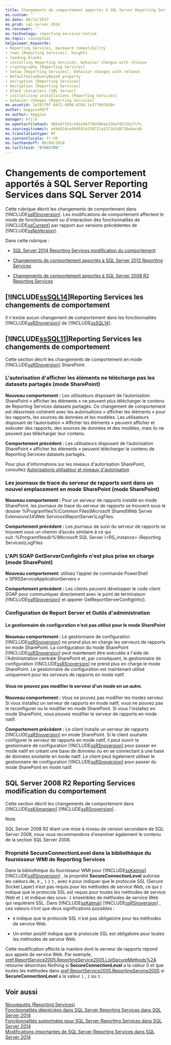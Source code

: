 ```yaml
---
title: Changements de comportement apportés à SQL Server Reporting Services dans SQL Server 2014 | Microsoft Docs
ms.custom: ''
ms.date: 06/13/2017
ms.prod: sql-server-2014
ms.reviewer: ''
ms.technology: reporting-services-native
ms.topic: conceptual
helpviewer_keywords:
- Reporting Services, backward compatibility
- rows [Reporting Services], heights
- leading blanks
- installing Reporting Services, behavior changes with release
- cryptography [Reporting Services]
- Setup [Reporting Services], behavior changes with release
- DefaultValueQueryBased property
- encryption [Reporting Services]
- decryption [Reporting Services]
- blank characters [SQL Server]
- initializing installations [Reporting Services]
- behavior changes [Reporting Services]
ms.assetid: 2a767f0f-84f2-4099-8784-1e37790f858e
author: maggiesMSFT
ms.author: maggies
manager: kfile
ms.openlocfilehash: 966447192c492a907f0b506ae21befd513b2fcfc
ms.sourcegitcommit: ad4d92dce894592a259721a1571b1d8736abacdb
ms.translationtype: MT
ms.contentlocale: fr-FR
ms.lasthandoff: 08/04/2020
ms.locfileid: "87602789"
---
```

# <a name="behavior-changes-to-sql-server-reporting-services--in-sql-server-2014"></a>Changements de comportement apportés à SQL Server Reporting Services dans SQL Server 2014
  Cette rubrique décrit les changements de comportement dans [!INCLUDE[ssRSnoversion](../includes/ssrsnoversion-md.md)]. Les modifications de comportement affectent le mode de fonctionnement ou d'interaction des fonctionnalités de [!INCLUDE[ssCurrent](../includes/sscurrent-md.md)] par rapport aux versions précédentes de [!INCLUDE[ssNoVersion](../includes/ssnoversion-md.md)].  
  
 Dans cette rubrique :  
  
-   [SQL Server 2014 Reporting Services modification du comportement](#bkmk_sql14)  
  
-   [Changements de comportement apportés à SQL Server 2012 Reporting Services](#bkmk_rc0)  
  
-   [Changements de comportement apportés à SQL Server 2008 R2 Reporting Services](#bkmk_kj)  
  
##  <a name="sssql14-reporting-services-behavior-changes"></a><a name="bkmk_sql14"></a>[!INCLUDE[ssSQL14](../includes/sssql14-md.md)]Reporting Services les changements de comportement  
 Il n'existe aucun changement de comportement dans les fonctionnalités [!INCLUDE[ssRSnoversion](../includes/ssrsnoversion-md.md)] de [!INCLUDE[ssSQL14](../includes/sssql14-md.md)].  
  
##  <a name="sssql11-reporting-services-behavior-changes"></a><a name="bkmk_rc0"></a>[!INCLUDE[ssSQL11](../includes/sssql11-md.md)]Reporting Services les changements de comportement  
 Cette section décrit les changements de comportement en mode [!INCLUDE[ssRSnoversion](../includes/ssrsnoversion-md.md)] SharePoint.  
  
### <a name="view-items-permission-will-not-download-shared-datasets-sharepoint-mode"></a>L'autorisation d'afficher les éléments ne télécharge pas les datasets partagés (mode SharePoint)  
 **Nouveau comportement :** Les utilisateurs disposant de l’autorisation SharePoint « afficher les éléments » ne peuvent plus télécharger le contenu de Reporting Services datasets partagés. Ce changement de comportement est désormais cohérent avec les autorisations « afficher les éléments » pour les rapports, les sources de données et les modèles. Les utilisateurs disposant de l’autorisation « Afficher les éléments » peuvent afficher et exécuter des rapports, des sources de données et des modèles, mais ils ne peuvent pas télécharger leur contenu.  
  
 **Comportement précédent :** Les utilisateurs disposant de l’autorisation SharePoint « afficher les éléments » peuvent télécharger le contenu de Reporting Services datasets partagés.  
  
 Pour plus d'informations sur les niveaux d'autorisation SharePoint, consultez [Autorisations utilisateur et niveaux d'autorisation](https://technet.microsoft.com/library/cc721640.aspx)  
  
### <a name="report-server-trace-logs-are-in-a-new-location-for-sharepoint-mode-sharepoint-mode"></a>Les journaux de trace du serveur de rapports sont dans un nouvel emplacement en mode SharePoint (mode SharePoint)  
 **Nouveau comportement :** Pour un serveur de rapports installé en mode SharePoint, les journaux de trace du serveur de rapports se trouvent sous le dossier %Programfiles%\Common Files\Microsoft Shared\Web Server Extensions\14\Web Services\ReportServer\LogFiles.  
  
 **Comportement précédent :** Les journaux de suivi du serveur de rapports se trouvent sous un chemin d’accès similaire à ce qui suit :%Programfilesdir%\Microsoft SQL Server \\<RS_instance> \Reporting Services\LogFiles  
  
### <a name="getserverconfiginfo-soap-api-is-no-longer-supported-sharepoint-mode"></a>L'API SOAP GetServerConfigInfo n'est plus prise en charge (mode SharePoint)  
 **Nouveau comportement**: utilisez l’applet de commande PowerShell « SPRSServiceApplicationServers »  
  
 **Comportement précédent :** Les clients peuvent développer le code client SOAP pour communiquer directement avec le point de terminaison [!INCLUDE[ssRSnoversion](../includes/ssrsnoversion-md.md)] et appeler GetReportServerConfigInfo().  
  
### <a name="report-server-configuration-and-management-tools"></a>Configuration de Report Server et Outils d'administration  
  
#### <a name="configuration-manager-is-not-used-for-sharepoint-mode"></a>Le gestionnaire de configuration n'est pas utilisé pour le mode SharePoint  
 **Nouveau comportement :** Le gestionnaire de configuration [!INCLUDE[ssRSnoversion](../includes/ssrsnoversion-md.md)] ne prend plus en charge les serveurs de rapports en mode SharePoint. La configuration du mode SharePoint [!INCLUDE[ssRSnoversion](../includes/ssrsnoversion-md.md)] peut maintenant être exécutée à l'aide de l'Administration centrale SharePoint et, par conséquent, le gestionnaire de configuration [!INCLUDE[ssRSnoversion](../includes/ssrsnoversion-md.md)] ne prend plus en charge le mode SharePoint. Le gestionnaire de configuration est maintenant utilisé uniquement pour les serveurs de rapports en mode natif.  
  
#### <a name="you-cannot-change-the-server-from-one-mode-to-another"></a>Vous ne pouvez pas modifier le serveur d'un mode en un autre.  
 **Nouveau comportement :** Vous ne pouvez pas modifier les modes serveur. Si vous installez un serveur de rapports en mode natif, vous ne pouvez pas le reconfigurer ou le modifier en mode SharePoint. Si vous l'installez en mode SharePoint, vous pouvez modifier le serveur de rapports en mode natif.  
  
 **Comportement précédent :** Le client installe un serveur de rapports [!INCLUDE[ssRSnoversion](../includes/ssrsnoversion-md.md)] en mode SharePoint. Si le client souhaite configurer le serveur de rapports en mode natif, il peut ouvrir le gestionnaire de configuration [!INCLUDE[ssRSnoversion](../includes/ssrsnoversion-md.md)] pour passer en mode natif en créant une base de données ou en se connectant à une base de données existante en mode natif. Le client peut également utiliser le gestionnaire de configuration [!INCLUDE[ssRSnoversion](../includes/ssrsnoversion-md.md)] pour passer du mode SharePoint en mode natif.  
  
##  <a name="sql-server-2008-r2-reporting-services-behavior-changes"></a><a name="bkmk_kj"></a>SQL Server 2008 R2 Reporting Services modification du comportement  
 Cette section décrit les changements de comportement dans [!INCLUDE[ssKilimanjaro](../includes/sskilimanjaro-md.md)] [!INCLUDE[ssRSnoversion](../includes/ssrsnoversion-md.md)] .  
  
> [!NOTE]  
>  SQL Server 2008 R2 étant une mise à niveau de version secondaire de SQL Server 2008, nous vous recommandons d'examiner également le contenu de la section SQL Server 2008.  
  
### <a name="secureconnectionlevel-property-in-the-reporting-services-wmi-provider-library"></a>Propriété SecureConnectionLevel dans la bibliothèque du fournisseur WMI de Reporting Services  
 Dans la bibliothèque du fournisseur WMI pour [!INCLUDE[ssKatmai](../includes/sskatmai-md.md)] [!INCLUDE[ssRSnoversion](../includes/ssrsnoversion-md.md)] , la propriété **SecureConnectionLevel** autorise les valeurs de, `0` ,, `1` `2` `3` , avec `0` pour indiquer que le protocole SSL (Secure Socket Layer) n’est pas requis pour les méthodes de service Web, ce qui `3` indique que le protocole SSL est requis pour toutes les méthodes de service Web et `1` et indique des sous- `2` ensembles de méthodes de service Web qui requièrent SSL. Dans [!INCLUDE[ssKatmai](../includes/sskatmai-md.md)] [!INCLUDE[ssRSnoversion](../includes/ssrsnoversion-md.md)] , ces valeurs n’ont que deux significations possibles :  
  
-   `0` indique que le protocole SSL n'est pas obligatoire pour les méthodes de service Web.  
  
-   Un entier positif indique que le protocole SSL est obligatoire pour toutes les méthodes de service Web.  
  
 Cette modification affecte la manière dont le serveur de rapports répond aux appels de service Web. Par exemple, <xref:ReportService2005.ReportingService2005.ListSecureMethods%2A> retourne désormais Nothing si **SecureConnectionLevel** a la valeur 0 et que toutes les méthodes dans <xref:ReportService2005.ReportingService2005> si **SecureConnectionLevel** a la valeur `1` , `2` ou `3` .  
  
## <a name="see-also"></a>Voir aussi  
 [Nouveautés &#40;Reporting Services&#41;](what-s-new-reporting-services.md)   
 [Fonctionnalités dépréciées dans SQL Server Reporting Services dans SQL Server 2014](deprecated-features-in-sql-server-reporting-services-ssrs.md)   
 [Fonctionnalités supprimées pour SQL Server Reporting Services dans SQL Server 2014](discontinued-functionality-to-sql-server-reporting-services-in-sql-server.md)   
 [Modifications importantes de SQL Server Reporting Services dans SQL Server 2014](breaking-changes-in-sql-server-reporting-services-in-sql-server-2016.md)  
  
  
